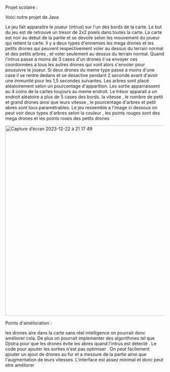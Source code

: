 Projet scolaire : 

Voici notre projet de Java 

Le jeu fait apparaitre le joueur (intrus) sur l'un des bords de la carte.
Le but du jeu est de retrouvé un tresor de 2x2 pixels dans toutes la carte.
La carte est noir au debut de la partie et se devoile selon les mouvement du joueur qui retient la carte. 
Il y a deux types d'ennemies les mega drones et les petits drones qui peuvent respectivement voler au dessus du terrain normal et des petits arbres 
, et voler seulement au dessus du terrain normal.
Quand l'intrus passe a moins de 3 cases d'un drones il va envoyer ces coordonnées a tous les autres drones qui vont alors s'envoler pour pousuivre le joueur.
Si deux drones du meme type passe a moins d'une case il se rentre dedans et se desactive pendant 2 seconde avant d'avoir une immunité pour les 1,5 secondes suivantes. 
Les arbres sont placé aléatoirement selon un pourcentage d'apparition.
Les sortie apparraissent au 4 coins de la cartes toujours au meme endroit.
Le trésor apparait a un endroit aléatoire a plus de 5 cases des bords. 
la vitesse , le nombre de petit et grand drones ainsi que leurs vitesse , le pourcentage d'arbres et petit abres sont tous paramétrables.
Le jeu ressemble a l'image ci dessous on peut voir deux types d'arbres selon la couleur , les points rouges sont des mega drones et les points roses des petits drones

<img width="602" alt="Capture d’écran 2023-12-22 à 21 17 49" src="https://github.com/theomrn/Drone/assets/58818965/511e65d5-455f-4fc3-90e2-83a4155bb2ce">

Points d'amélioration : 

les drones aire dans la carte sans réel intelligence on pourrait donc améliorer cela.
De plus on pourrait implementer des algorithmes tel que Djistra pour que les drones évite les abres quand l'intrus est detecté . 
Le code pour ajouter les sorties n'est pas optimiser .
On peut facilement ajouter un ajout de drones au fur et a messure de la partie ainsi que l'augmentation de leurs vitesses.
L'interface est assez minimal et donc peut etre améliorer


